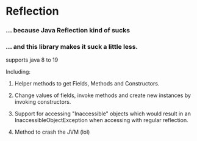 # Reflection

### ... because Java Reflection kind of sucks

### ... and this library makes it suck a little less.

supports java 8 to 19

Including:

1. Helper methods to get Fields, Methods and Constructors.

2. Change values of fields, invoke methods and create new instances by invoking constructors.

3. Support for accessing "Inaccessible" objects which would result in an InaccessibleObjectException when accessing with regular reflection.

4. Method to crash the JVM (lol)

